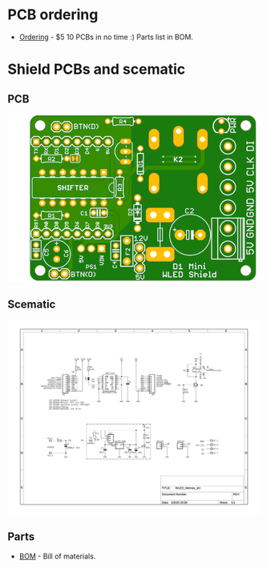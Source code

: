 # PCB ordering
-   [Ordering](https://www.pcbway.com/project/shareproject/WLED_wemos_shield.html) - $5 10 PCBs in no time :) Parts list in BOM.
# Shield PCBs and scematic
## PCB
![PCB](/resources/WLED_Wemos_top.png)
## Scematic
![Schematic](/resources/schematic.jpg)
## Parts
-   [BOM](https://github.com/srg74/WLED-wemos-shield/master/resources/BOM.pdf) - Bill of materials.